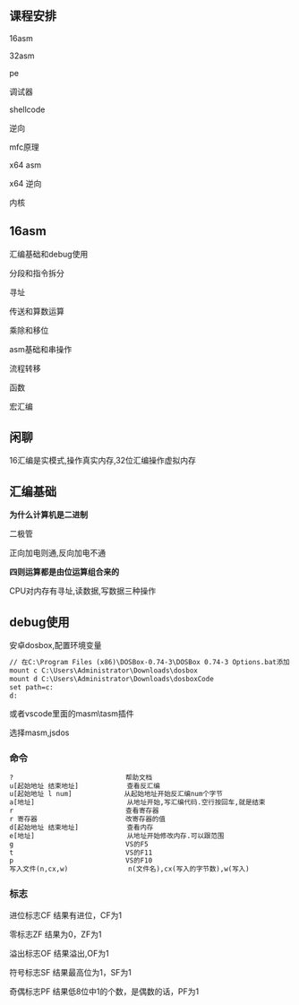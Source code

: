 ## 课程安排

16asm

32asm

pe

调试器

shellcode

逆向

mfc原理

x64 asm

x64 逆向

内核

## 16asm

汇编基础和debug使用

分段和指令拆分

寻址

传送和算数运算

乘除和移位

asm基础和串操作

流程转移

函数

宏汇编

## 闲聊

16汇编是实模式,操作真实内存,32位汇编操作虚拟内存

## 汇编基础

**为什么计算机是二进制**

二极管

正向加电则通,反向加电不通

**四则运算都是由位运算组合来的**



CPU对内存有寻址,读数据,写数据三种操作

## debug使用

安卓dosbox,配置环境变量

```txt
// 在C:\Program Files (x86)\DOSBox-0.74-3\DOSBox 0.74-3 Options.bat添加
mount c C:\Users\Administrator\Downloads\dosbox
mount d C:\Users\Administrator\Downloads\dosboxCode
set path=c:
d:
```

或者vscode里面的masm\tasm插件



选择masm,jsdos

### 命令

```txt
?							 帮助文档
u[起始地址 结束地址]			查看反汇编
u[起始地址 l num]			  从起始地址开始反汇编num个字节
a[地址]						从地址开始,写汇编代码.空行按回车,就是结束
r					   		 查看寄存器
r 寄存器					   改寄存器的值
d[起始地址 结束地址]			查看内存
e[地址]						从地址开始修改内存.可以跟范围
g							 VS的F5
t							 VS的F11
p							 VS的F10
写入文件(n,cx,w)			   n(文件名),cx(写入的字节数),w(写入)
```

### 标志

进位标志CF		结果有进位，CF为1

零标志ZF		   结果为0，ZF为1

溢出标志OF		结果溢出,OF为1

符号标志SF		结果最高位为1，SF为1

奇偶标志PF		结果低8位中1的个数，是偶数的话，PF为1


